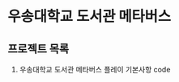 우송대학교 도서관 메타버스
===========================
프로젝트 목록
--------------------------
1. 우송대학교 도서관 메타버스 플레이 기본사항
  code
